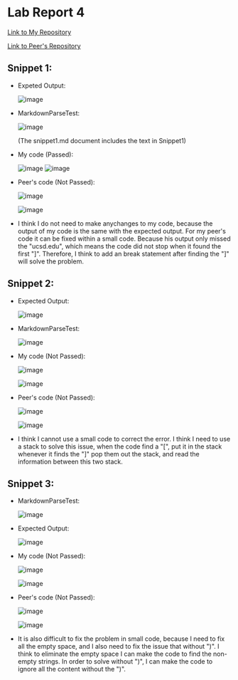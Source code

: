 # Lab Report 4

[Link to My Repository ](https://github.com/Henryfzh/CSE-15L-Markdown-parser)

[Link to Peer's Repository](https://github.com/tcarman/markdown-parser)

## Snippet 1:

- Expeted Output:

  ![image](https://user-images.githubusercontent.com/59184714/170530388-c26414cb-3071-40de-9a8e-881ed27e445b.png)
  
- MarkdownParseTest:

  ![image](https://user-images.githubusercontent.com/59184714/169658195-57bbb7cd-b190-4744-ba6b-15c9785eb30f.png)
  
  (The snippet1.md document includes the text in Snippet1)

- My code (Passed):

  ![image](https://user-images.githubusercontent.com/59184714/169345030-a335c388-7e94-4899-b73e-3845b78efed3.png)
  ![image](https://user-images.githubusercontent.com/59184714/170529388-c5faf1df-a2aa-4a39-b920-c71c11a633a1.png)


- Peer's code (Not Passed):

  ![image](https://user-images.githubusercontent.com/59184714/169347367-d85b7923-4482-4227-946c-7809c02ad4dc.png)
  
  ![image](https://user-images.githubusercontent.com/59184714/169658365-d05c348c-184b-4789-85c9-03500e9ce1c4.png)

  
- I think I do not need to make anychanges to my code, because the output of my code is the same with the expected output. For my peer's code it can be fixed within a small code. Because his output only missed the "ucsd.edu", which means the code did not stop when it found the first "]". Therefore, I think to add an break statement after finding the "]" will solve the problem.
  
## Snippet 2:

- Expected Output:

  ![image](https://user-images.githubusercontent.com/59184714/170530133-b96a65cd-c7a7-45b1-aa39-feab9e72e29c.png)

- MarkdownParseTest:

  ![image](https://user-images.githubusercontent.com/59184714/169658638-ee25b5e9-0ccc-40b8-994b-a028213eb674.png)

- My code (Not Passed):

  ![image](https://user-images.githubusercontent.com/59184714/169345723-6d185012-7bd2-4106-b2f9-da4b272d704b.png)
  
  ![image](https://user-images.githubusercontent.com/59184714/169658433-b87ed811-e011-4382-a122-dc54719393d1.png)


- Peer's code (Not Passed):

  ![image](https://user-images.githubusercontent.com/59184714/169347557-2bc50d32-ef0c-4a52-8047-41e7b53aa7e3.png)
  
  ![image](https://user-images.githubusercontent.com/59184714/169658417-6a69dad8-bc98-4054-9c76-9cb38f5636e4.png)


- I think I cannot use a small code to correct the error. I think I need to use a stack to solve this issue, when the code find a "[", put it in the stack whenever it finds the "]" pop them out the stack, and read the information between this two stack. 


## Snippet 3:

- MarkdownParseTest:

  ![image](https://user-images.githubusercontent.com/59184714/169658620-fa00eb6e-771b-4ce2-aae0-acfcb0d960cb.png)

- Expected Output:

  ![image](https://user-images.githubusercontent.com/59184714/169657294-e50d6d19-d14a-4b67-85e8-0dc81b313e14.png)

- My code (Not Passed):

  ![image](https://user-images.githubusercontent.com/59184714/169345842-bde14ab5-5f29-478f-872a-3b56f6148a76.png)
  
  ![image](https://user-images.githubusercontent.com/59184714/169658504-1de8e763-1e3e-4fa2-a212-b25df6fab428.png)

- Peer's code (Not Passed):

  ![image](https://user-images.githubusercontent.com/59184714/169347461-5f40e9ae-2aa7-437e-bed2-0890d0af4201.png)
  
  ![image](https://user-images.githubusercontent.com/59184714/169658526-1e32d37a-aad1-4e72-9cc8-d6d3a78e55c5.png)

  
 - It is also difficult to fix the problem in small code, because I need to fix all the empty space, and I also need to fix the issue that without ")". I think to eliminate the empty space I can make the code to find the non-empty strings. In order to solve without ")", I can make the code to ignore all the content without the ")".
